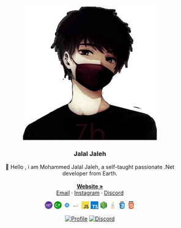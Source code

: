 
<!-- PROJECT LOGO -->
<br />
<div align="center">
  <a href="#">
    <img src="assets/images/image.png" alt="person" width="350" height="350">
  </a>

  <h3 align="center">Jalal Jaleh</h3>

 <p align="center">
   👋 Hello , i am Mohammed Jalal Jaleh, a self-taught passionate .Net developer from Earth.
    <br />
    <br />
    <a href="https://jalaljaleh.github.io/"><strong>Website »</strong></a>
    <br />
    <a href="jalaljaleh@gmail.com">Email</a>
    ·
    <a href="https://www.instagram.com/jalaljaleh/">Instagram</a> 
    ·
    <a href="https://discord.gg/GVUXMNv7vV">Discord</a>
  </p>
</div>


<div align="center">
    
 
<code><img height="20" src="https://raw.githubusercontent.com/github/explore/80688e429a7d4ef2fca1e82350fe8e3517d3494d/topics/dotnet/dotnet.png"></code>
<code><img height="20" src="https://raw.githubusercontent.com/github/explore/80688e429a7d4ef2fca1e82350fe8e3517d3494d/topics/csharp/csharp.png"></code>
<code><img height="20" src="https://raw.githubusercontent.com/github/explore/80688e429a7d4ef2fca1e82350fe8e3517d3494d/topics/xamarin/xamarin.png"></code>
<code><img height="20" src="https://raw.githubusercontent.com/github/explore/80688e429a7d4ef2fca1e82350fe8e3517d3494d/topics/mysql/mysql.png"></code>
<code><img height="20" src="https://raw.githubusercontent.com/github/explore/80688e429a7d4ef2fca1e82350fe8e3517d3494d/topics/javascript/javascript.png"></code>
<code><img height="20" src="https://raw.githubusercontent.com/github/explore/80688e429a7d4ef2fca1e82350fe8e3517d3494d/topics/typescript/typescript.png"></code>
<code><img height="20" src="https://raw.githubusercontent.com/github/explore/80688e429a7d4ef2fca1e82350fe8e3517d3494d/topics/nodejs/nodejs.png"></code>
<code><img height="20" src="https://raw.githubusercontent.com/github/explore/80688e429a7d4ef2fca1e82350fe8e3517d3494d/topics/java/java.png"></code>
<code><img height="20" src="https://raw.githubusercontent.com/github/explore/80688e429a7d4ef2fca1e82350fe8e3517d3494d/topics/css/css.png"></code>
<code><img height="20" src="https://raw.githubusercontent.com/github/explore/80688e429a7d4ef2fca1e82350fe8e3517d3494d/topics/html/html.png"></code>
  
[![Profile](https://komarev.com/ghpvc/?username=galalzhaleh&style=flat-square)](https://discord.gg/x5j4cZtnWR)
[![Discord](https://discord.com/api/guilds/875716592770637824/widget.png)](https://discord.gg/x5j4cZtnWR)
</div>
